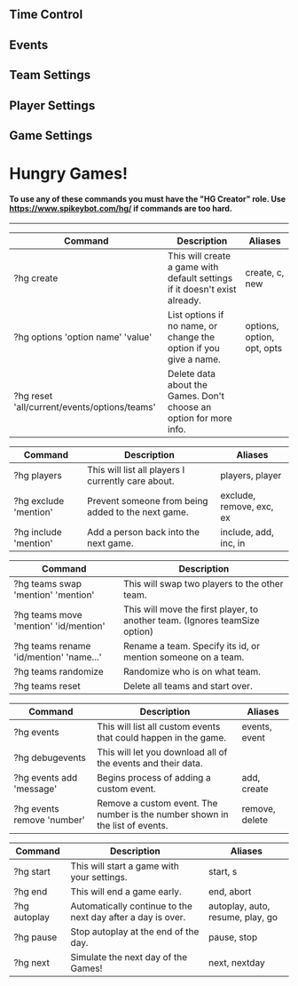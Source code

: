 ## Time Control
## Events
## Team Settings
## Player Settings
## Game Settings
# Hungry Games!
#### To use any of these commands you must have the "HG Creator" role. Use https://www.spikeybot.com/hg/ if commands are too hard.
***

| Command | Description | Aliases |
| --- | --- | --- |
| ?hg create | This will create a game with default settings if it doesn't exist already. | create, c, new |
| ?hg options 'option name' 'value' | List options if no name, or change the option if you give a name. | options, option, opt, opts |
| ?hg reset 'all/current/events/options/teams' | Delete data about the Games. Don't choose an option for more info. |  |


| Command | Description | Aliases |
| --- | --- | --- |
| ?hg players | This will list all players I currently care about. | players, player |
| ?hg exclude 'mention' | Prevent someone from being added to the next game. | exclude, remove, exc, ex |
| ?hg include 'mention' | Add a person back into the next game. | include, add, inc, in |


| Command | Description |
| --- | --- |
| ?hg teams swap 'mention' 'mention' | This will swap two players to the other team. |
| ?hg teams move 'mention' 'id/mention' | This will move the first player, to another team. (Ignores teamSize option) |
| ?hg teams rename 'id/mention' 'name...' | Rename a team. Specify its id, or mention someone on a team. |
| ?hg teams randomize | Randomize who is on what team. |
| ?hg teams reset | Delete all teams and start over. |


| Command | Description | Aliases |
| --- | --- | --- |
| ?hg events | This will list all custom events that could happen in the game. | events, event |
| ?hg debugevents | This will let you download all of the events and their data. |  |
| ?hg events add 'message' | Begins process of adding a custom event. | add, create |
| ?hg events remove 'number' | Remove a custom event. The number is the number shown in the list of events. | remove, delete |


| Command | Description | Aliases |
| --- | --- | --- |
| ?hg start | This will start a game with your settings. | start, s |
| ?hg end | This will end a game early. | end, abort |
| ?hg autoplay | Automatically continue to the next day after a day is over. | autoplay, auto, resume, play, go |
| ?hg pause | Stop autoplay at the end of the day. | pause, stop |
| ?hg next | Simulate the next day of the Games! | next, nextday |

